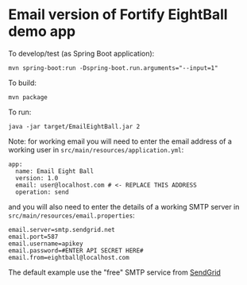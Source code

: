 # Email version of Fortify EightBall demo app

To develop/test (as Spring Boot application):

```aidl
mvn spring-boot:run -Dspring-boot.run.arguments="--input=1"

```
To build:

```aidl
mvn package
```

To run:

```aidl
java -jar target/EmailEightBall.jar 2

```

Note: for working email you will need to enter the email address of a working user in `src/main/resources/application.yml`:

```aidl
app:
  name: Email Eight Ball
  version: 1.0
  email: user@localhost.com # <- REPLACE THIS ADDRESS
  operation: send
```
and you will also need to enter the details of a working SMTP server in `src/main/resources/email.properties`:

```aidl
email.server=smtp.sendgrid.net
email.port=587
email.username=apikey
email.password=#ENTER API SECRET HERE#
email.from=eightball@localhost.com
```

The default example use the "free" SMTP service from [SendGrid](https://sendgrid.com)


